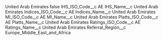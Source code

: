 <?xml version="1.0" encoding="UTF-8"?>
<CustomMetadata xmlns="http://soap.sforce.com/2006/04/metadata" xmlns:xsi="http://www.w3.org/2001/XMLSchema-instance" xmlns:xsd="http://www.w3.org/2001/XMLSchema">
    <label>United Arab Emirates</label>
    <protected>false</protected>
    <values>
        <field>IHS_ISO_Code__c</field>
        <value xsi:type="xsd:string">AE</value>
    </values>
    <values>
        <field>IHS_Name__c</field>
        <value xsi:type="xsd:string">United Arab Emirates</value>
    </values>
    <values>
        <field>Indices_ISO_Code__c</field>
        <value xsi:type="xsd:string">AE</value>
    </values>
    <values>
        <field>Indices_Name__c</field>
        <value xsi:type="xsd:string">United Arab Emirates</value>
    </values>
    <values>
        <field>MI_ISO_Code__c</field>
        <value xsi:type="xsd:string">AE</value>
    </values>
    <values>
        <field>MI_Name__c</field>
        <value xsi:type="xsd:string">United Arab Emirates</value>
    </values>
    <values>
        <field>Platts_ISO_Code__c</field>
        <value xsi:type="xsd:string">AE</value>
    </values>
    <values>
        <field>Platts_Name__c</field>
        <value xsi:type="xsd:string">United Arab Emirates</value>
    </values>
    <values>
        <field>Ratings_ISO_Code__c</field>
        <value xsi:type="xsd:string">AE</value>
    </values>
    <values>
        <field>Ratings_Name__c</field>
        <value xsi:type="xsd:string">United Arab Emirates</value>
    </values>
    <values>
        <field>Referral_Region__c</field>
        <value xsi:type="xsd:string">Europe_Middle_East_and_Africa</value>
    </values>
</CustomMetadata>
